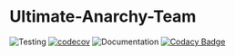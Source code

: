 # Ultimate-Anarchy-Team

![Testing](https://github.com/Ultimate-Anarchy-Team-COSC345/COSC345.2/workflows/Testing/badge.svg)
[![codecov](https://codecov.io/gh/kea5555/Ultimate-Anarchy-COSC345-Team/branch/master/graph/badge.svg)](https://codecov.io/gh/kea5555/Ultimate-Anarchy-Team)
![Documentation](https://github.com/Ultimate-Anarchy-Team-COSC345/COSC345.2/workflows/Documentation/badge.svg)
[![Codacy Badge](https://app.codacy.com/project/badge/Grade/532b1e3564b94b8ea6edc55ad0338c54)](https://www.codacy.com/gh/Ultimate-Anarchy-Team-COSC345/COSC345.2?utm_source=github.com&amp;utm_medium=referral&amp;utm_content=Ultimate-Anarchy-Team-COSC345/COSC345.2&amp;utm_campaign=Badge_Grade)

